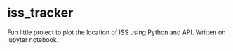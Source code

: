# iss_tracker
Fun little project to plot the location of ISS using Python and API. Written on jupyter notebook.
